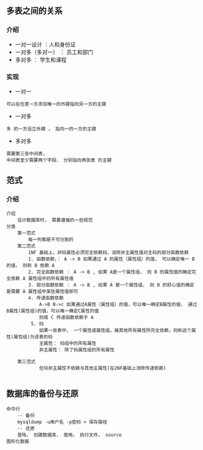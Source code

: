 ## 多表之间的关系

### 介绍

* 一对一设计 ：人和身份证
* 一对多（多对一） ： 员工和部门
* 多对多 ： 学生和课程



### 实现

* 一对一

```mysql
可以在任意一方添加唯一的外键指向另一方的主键
```



* 一对多

```mysql
多 的一方设立外键 ， 指向一的一方的主键
```

* 多对多

```mysql
需要第三张中间表， 
中间表至少需要两个字段， 分别指向两张表 的主键
```



## 范式

### 介绍

```mysql
介绍
	设计数据库时， 需要遵循的一些规范
分类
	第一范式
		每一列都是不可分割的
	第二范式
		1NF 基础上，非码属性必须完全依赖码，消除非主属性值对主码的部分函数依赖
		1. 函数依赖，： A -> B 如果通过 A 的属性（属性组）的值， 可以确定唯一 B的值， 则称 B 依赖 A
		2. 完全函数依赖 ： A -> B , 如果 A是一个属性组， 则 B 的属性值的确定完全依赖 A 属性组中的所有属性值
		3. 部分函数依赖 ： A -> B , 如果 A 是一个属性组， 则 B 的舒心值的确定是需要 A 属性组中某些属性值即可
		4. 传递函数依赖
			A->B B->c 如果通过A属性（属性组）的值，可以唯一确定B属性的值， 通过B属性(属性组)的值，可以唯一确定C属性的值
			则成 C 传递函数依赖于 A
	     5. 码
	     	如果一张表中， 一个属性或属性组，被其他所有属性所完全依赖，则称这个属性(属性组)为该表的码
	     	主属性： 码组中的所有属性
	     	非主属性： 除了码属性组的所有属性
	     	
	第三范式	     	
	     	任何非主属性不依赖与其他主属性(在2NF基础上消除传递依赖)
	     	
```



## 数据库的备份与还原

```mysql
命令行
	-- 备份
	mysqldump -u用户名 -p密码 > 保存路径
	-- 还原
	登陆， 创建数据库， 使用。 执行文件， source
图形化数据
```

